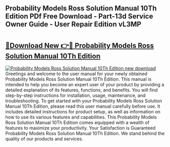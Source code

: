 ## Probability Models Ross Solution Manual 10Th Edition PDf Free Download - Part-13d Service Owner Guide - User Repair Edition vL3MP

# <h2><a href="http://bc69312.oget.top/?id=Probability+Models+Ross+Solution+Manual+10Th+Edition">🔗Download New 👉🔴 Probability Models Ross Solution Manual 10Th Edition</a></h2>

[![Probability Models Ross Solution Manual 10Th Edition new download](https://i.imgur.com/5g1atiW.png)](http://bc69312.oget.top/?id=Probability+Models+Ross+Solution+Manual+10Th+Edition)
Greetings and welcome to the user manual for your newly obtained Probability Models Ross Solution Manual 10Th Edition. This manual is intended to help you become an expert user of your product by providing a detailed explanation of its features, functions, and benefits. You will find step-by-step instructions for installation, usage, maintenance, and troubleshooting. To get started with your Probability Models Ross Solution Manual 10Th Edition, please read this user manual carefully before use. It includes detailed instructions for product setup, as well as information on how to use its various features and capabilities. This Probability Models Ross Solution Manual 10Th Edition comes equipped with a wealth of features to maximize your productivity. Your Satisfaction is Guaranteed Probability Models Ross Solution Manual 10Th Edition. We stand behind the quality of our products and services.
